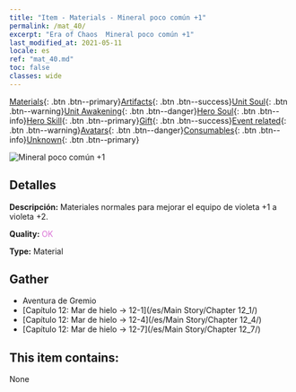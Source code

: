 ```yaml
---
title: "Item - Materials - Mineral poco común +1"
permalink: /mat_40/
excerpt: "Era of Chaos  Mineral poco común +1"
last_modified_at: 2021-05-11
locale: es
ref: "mat_40.md"
toc: false
classes: wide
---
```

 [Materials](/ItemsES/){: .btn .btn--primary}[Artifacts](/ItemsES/Artifacts/){: .btn .btn--success}[Unit Soul](/ItemsES/UnitSoul/){: .btn .btn--warning}[Unit Awakening](/ItemsES/UnitAwakening/){: .btn .btn--danger}[Hero Soul](/ItemsES/HeroSoul/){: .btn .btn--info}[Hero Skill](/ItemsES/HeroSkill/){: .btn .btn--primary}[Gift](/ItemsES/Gift/){: .btn .btn--success}[Event related](/ItemsES/Events/){: .btn .btn--warning}[Avatars](/ItemsES/Avatars/){: .btn .btn--danger}[Consumables](/ItemsES/Consumables/){: .btn .btn--info}[Unknown](/ItemsES/Unknown/){: .btn .btn--primary}

 ![Mineral poco común +1](/images/t/i_cailiao_kuangshi2.png)

## Detalles
 **Descripción:** Materiales normales para mejorar el equipo de violeta +1 a violeta +2.

 **Quality:** <span style="color: #DA70D6">OK</span>

 **Type:** Material

## Gather

*    Aventura de Gremio 
*    [Capítulo 12: Mar de hielo -> 12-1](/es/Main Story/Chapter 12_1/) 
*    [Capítulo 12: Mar de hielo -> 12-4](/es/Main Story/Chapter 12_4/) 
*    [Capítulo 12: Mar de hielo -> 12-7](/es/Main Story/Chapter 12_7/) 

## This item contains:

  None

